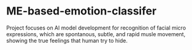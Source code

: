 # ME-based-emotion-classifer
Project focuses on AI model development for recognition of facial micro expressions, which are spontanous, subtle, and rapid musle movement, showing the true feelings that human try to hide.

